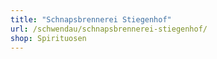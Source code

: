 ```yaml
---
title: "Schnapsbrennerei Stiegenhof"
url: /schwendau/schnapsbrennerei-stiegenhof/
shop: Spirituosen
---
```

